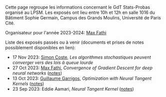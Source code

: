 Cette page regroupe les informations concernant le GdT Stats-Probas organisé au LPSM. Les exposés ont lieu entre 10h et 12h en salle 1016 du Bâtiment Sophie Germain, Campus des Grands Moulins, Université de Paris Cité.

Organisateur pour l'année 2023-2024: [Max Fathi](https://www.normalesup.org/~mfathi/)

Liste des exposés passés ou à venir (documents et prises de notes possiblement disponibles en lien):

- 17 Nov 2023: [Simon Coste](https://scoste.fr/), *Les algorithmes stochastiques peuvent converger vers des lois à queue lourde*
- 27 Oct 2023: [Max Fathi](https://www.normalesup.org/~mfathi/), *Convergence of Gradient Descent for deep neural networks* ([notes](https://github.com/Guillaume-Garrigos/gdt-stats-probas/tree/main/talks/20231027))
- 13 Oct 2023: [Guillaume Garrigos](https://guillaume-garrigos.com/), *Optimization with Neural Tangent Kernels* ([notes](https://github.com/Guillaume-Garrigos/gdt-stats-probas/tree/main/talks/20231013))
- 23 Sep 2023: Eddie Aamari, *Neural Tangent Kernel* ([notes](https://github.com/Guillaume-Garrigos/gdt-stats-probas/tree/main/talks/20230929))
